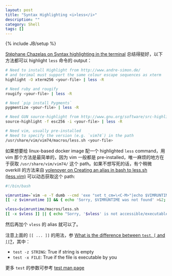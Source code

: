 ```yaml
---
layout: post
title: "Syntax Highlighting <i>less</i>"
description: ""
category: Shell
tags: []
---
```

{% include JB/setup %}

[Stéphane Chazelas on Syntax highlighting in the terminal](https://unix.stackexchange.com/a/267362) 总结得挺好，以下方法都可以 highlight `less` 命令的 output：

```bash
# Need to install Highlight from http://www.andre-simon.de/
# and terimal must support the same colour escape sequences as xterm
highlight -O xterm256 <your-file> | less -R

# Need ruby and rougify
rougify <your-file> | less -R

# Need `pip install Pygments`
pygmentize <your-file> | less -R

# Need GUN source-highlight from http://www.gnu.org/software/src-highlite/
source-highlight -f esc256 -i <your-file> | less -R

# Need vim, usually pre-installed
# Need to specify the version (e.g. `vim74`) in the path
/usr/share/vim/vim74/macros/less.sh <your-file>
```

如果想要给 linux-based docker image 配一个 highlighted `less` command，用 vim 那个方法是最简单的，因为 vim 一般都是 pre-installed，唯一麻烦的地方在于获取 `/usr/share/vim/vim74/` 这个 path。如果不想写死的话，有个稍微 overkill 的方法来自 [yolenoyer on Creating an alias in bash to less.sh (less.vim)](https://stackoverflow.com/a/43704557) 可以动态获取这个 path:

```bash
#!/bin/bash

vimruntime=`vim -e -T dumb --cmd 'exe "set t_cm=\<C-M>"|echo $VIMRUNTIME|quit' | tr -d '\015' `
[[ -z $vimruntime ]] && { echo 'Sorry, $VIMRUNTIME was not found' >&2; exit 1; }

vless=$vimruntime/macros/less.sh
[[ -x $vless ]] || { echo "Sorry, '$vless' is not accessible/executable" >&2; exit 1; }
```

然后再加个 `vless` 的 alias 就可以了。

注意上面的 `[[ ... ]]` 的用法，参 [What is the difference between `test`, `[` and `[[`?](http://mywiki.wooledge.org/BashFAQ/031)，其中：

- `test -z STRING`: True if string is empty
- `test -x FILE`: True if the file is executable by you

更多 `test` 的参数可参考 [test man page](https://linuxcommand.org/lc3_man_pages/testh.html)
